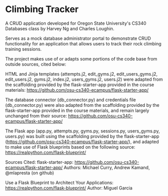 # Climbing Tracker

A CRUD application developed for Oregon State University's CS340 Databases class by Harvey Ng and Charles Loughin.

Serves as a mock database administrator portal to demonstrate CRUD functionality for an application that allows users to track their rock climbing training sessions.

The project makes use of or adapts some portions of the code base from outside sources, cited below:

HTML and Jinja templates (attempts.j2, edit_gyms.j2, edit_users_gyms.j2, edit_users.j2, gyms.j2, index.j2, users_gyms.j2, users.j2) were adapted from the scaffolding provided by the flask-starter-app provided in the course materials: https://github.com/osu-cs340-ecampus/flask-starter-app/

The database connector (db_connector.py) and credentials file (db_connector.py) were also adapted from the scaffolding provided by the flask-starter-app provided in the course materials, and remain largely unchanged from their source: https://github.com/osu-cs340-ecampus/flask-starter-app/

The Flask app (app.py, attempts.py, gyms.py, sessions.py, users_gyms.py, users.py) was built using the scaffolding provided by the flask-starter-app (https://github.com/osu-cs340-ecampus/flask-starter-app/), and adapted to make use of Flask blueprints based on the following source: https://realpython.com/flask-blueprint/

Sources Cited:
flask-starter-app: https://github.com/osu-cs340-ecampus/flask-starter-app/
Authors: Michael Curry, Andrew Kamand, @mlapresta (on github)

Use a Flask Blueprint to Architect Your Applications: https://realpython.com/flask-blueprint/
Author: Miguel Garcia
